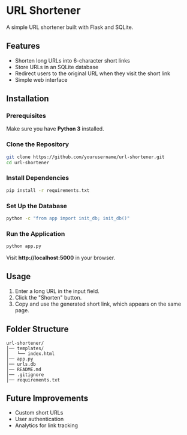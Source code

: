 # URL Shortener

A simple URL shortener built with Flask and SQLite.

## Features
- Shorten long URLs into 6-character short links
- Store URLs in an SQLite database
- Redirect users to the original URL when they visit the short link
- Simple web interface

## Installation
### Prerequisites
Make sure you have **Python 3** installed.

### Clone the Repository
```bash
git clone https://github.com/yourusername/url-shortener.git
cd url-shortener
```

### Install Dependencies
```bash
pip install -r requirements.txt
```

### Set Up the Database
```bash
python -c "from app import init_db; init_db()"
```

### Run the Application
```bash
python app.py
```

Visit **http://localhost:5000** in your browser.

## Usage
1. Enter a long URL in the input field.
2. Click the "Shorten" button.
3. Copy and use the generated short link, which appears on the same page.

## Folder Structure
```
url-shortener/
│── templates/
│   └── index.html
│── app.py
│── urls.db
│── README.md
│── .gitignore
│── requirements.txt
```

## Future Improvements
- Custom short URLs
- User authentication
- Analytics for link tracking


